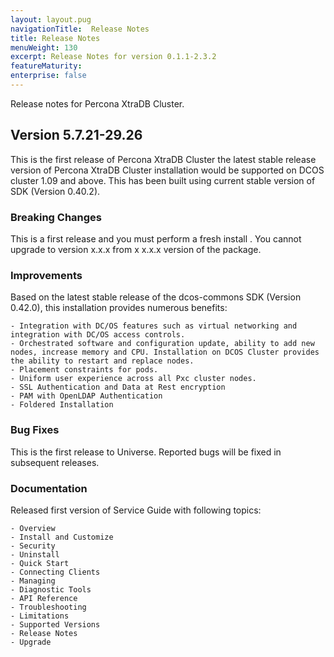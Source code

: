 ```yaml
---
layout: layout.pug
navigationTitle:  Release Notes
title: Release Notes
menuWeight: 130
excerpt: Release Notes for version 0.1.1-2.3.2
featureMaturity:
enterprise: false
---
```


Release notes for Percona XtraDB Cluster.

## Version 5.7.21-29.26

This is the first release of Percona XtraDB Cluster the latest stable release version of Percona XtraDB Cluster installation would be supported on DCOS cluster 1.09 and above. This has been built using current stable version of SDK (Version 0.40.2).

### Breaking Changes

This is a first release and you must perform a fresh install . You cannot upgrade to version x.x.x from x x.x.x version of the package. 

### Improvements

Based on the latest stable release of the dcos-commons SDK (Version 0.42.0), this installation provides numerous benefits:

    - Integration with DC/OS features such as virtual networking and integration with DC/OS access controls.
    - Orchestrated software and configuration update, ability to add new nodes, increase memory and CPU. Installation on DCOS Cluster provides the ability to restart and replace nodes.
    - Placement constraints for pods.
    - Uniform user experience across all Pxc cluster nodes.
    - SSL Authentication and Data at Rest encryption
    - PAM with OpenLDAP Authentication
    - Foldered Installation

### Bug Fixes

This is the first release to Universe. Reported bugs will be fixed in subsequent releases.

### Documentation

Released first version of Service Guide with following topics:

    - Overview
    - Install and Customize
    - Security
    - Uninstall
    - Quick Start
    - Connecting Clients
    - Managing
    - Diagnostic Tools
    - API Reference
    - Troubleshooting
    - Limitations
    - Supported Versions
    - Release Notes
    - Upgrade
